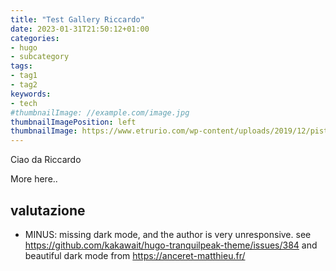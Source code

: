 ```yaml
---
title: "Test Gallery Riccardo"
date: 2023-01-31T21:50:12+01:00
categories:
- hugo
- subcategory
tags:
- tag1
- tag2
keywords:
- tech
#thumbnailImage: //example.com/image.jpg
thumbnailImagePosition: left
thumbnailImage: https://www.etrurio.com/wp-content/uploads/2019/12/pistacchi-scaled.jpg
---
```

Ciao da Riccardo
<!--more-->
More here..

## valutazione

* MINUS: missing dark mode, and the author is very unresponsive. see https://github.com/kakawait/hugo-tranquilpeak-theme/issues/384 and beautiful dark mode from  https://anceret-matthieu.fr/
